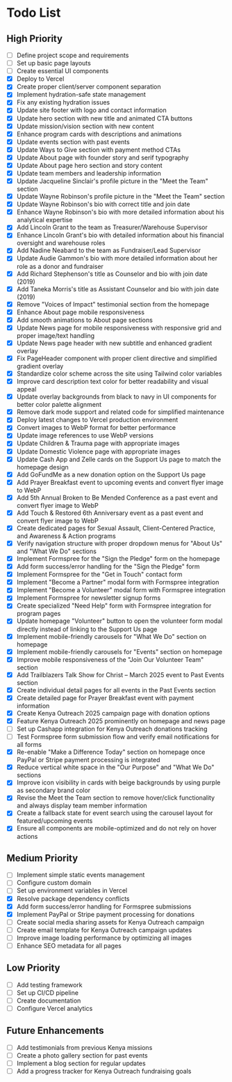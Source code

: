 # Todo List

## High Priority
- [ ] Define project scope and requirements
- [ ] Set up basic page layouts
- [ ] Create essential UI components
- [x] Deploy to Vercel
- [x] Create proper client/server component separation
- [x] Implement hydration-safe state management
- [x] Fix any existing hydration issues
- [x] Update site footer with logo and contact information
- [x] Update hero section with new title and animated CTA buttons
- [x] Update mission/vision section with new content
- [x] Enhance program cards with descriptions and animations
- [x] Update events section with past events
- [x] Update Ways to Give section with payment method CTAs
- [x] Update About page with founder story and serif typography
- [x] Update About page hero section and story content
- [x] Update team members and leadership information
- [x] Update Jacqueline Sinclair's profile picture in the "Meet the Team" section
- [x] Update Wayne Robinson's profile picture in the "Meet the Team" section
- [x] Update Wayne Robinson's bio with correct title and join date
- [x] Enhance Wayne Robinson's bio with more detailed information about his analytical expertise
- [x] Add Lincoln Grant to the team as Treasurer/Warehouse Supervisor
- [x] Enhance Lincoln Grant's bio with detailed information about his financial oversight and warehouse roles
- [x] Add Nadine Neabard to the team as Fundraiser/Lead Supervisor
- [x] Update Audie Gammon's bio with more detailed information about her role as a donor and fundraiser
- [x] Add Richard Stephenson's title as Counselor and bio with join date (2019)
- [x] Add Taneka Morris's title as Assistant Counselor and bio with join date (2019)
- [x] Remove "Voices of Impact" testimonial section from the homepage
- [x] Enhance About page mobile responsiveness
- [x] Add smooth animations to About page sections
- [x] Update News page for mobile responsiveness with responsive grid and proper image/text handling
- [x] Update News page header with new subtitle and enhanced gradient overlay
- [x] Fix PageHeader component with proper client directive and simplified gradient overlay
- [x] Standardize color scheme across the site using Tailwind color variables
- [x] Improve card description text color for better readability and visual appeal
- [x] Update overlay backgrounds from black to navy in UI components for better color palette alignment
- [x] Remove dark mode support and related code for simplified maintenance
- [x] Deploy latest changes to Vercel production environment
- [x] Convert images to WebP format for better performance
- [x] Update image references to use WebP versions
- [x] Update Children & Trauma page with appropriate images
- [x] Update Domestic Violence page with appropriate images
- [x] Update Cash App and Zelle cards on the Support Us page to match the homepage design
- [x] Add GoFundMe as a new donation option on the Support Us page
- [x] Add Prayer Breakfast event to upcoming events and convert flyer image to WebP
- [x] Add 5th Annual Broken to Be Mended Conference as a past event and convert flyer image to WebP
- [x] Add Touch & Restored 6th Anniversary event as a past event and convert flyer image to WebP
- [x] Create dedicated pages for Sexual Assault, Client-Centered Practice, and Awareness & Action programs
- [x] Verify navigation structure with proper dropdown menus for "About Us" and "What We Do" sections
- [x] Implement Formspree for the "Sign the Pledge" form on the homepage
- [x] Add form success/error handling for the "Sign the Pledge" form
- [x] Implement Formspree for the "Get in Touch" contact form
- [x] Implement "Become a Partner" modal form with Formspree integration
- [x] Implement "Become a Volunteer" modal form with Formspree integration
- [x] Implement Formspree for newsletter signup forms
- [x] Create specialized "Need Help" form with Formspree integration for program pages
- [x] Update homepage "Volunteer" button to open the volunteer form modal directly instead of linking to the Support Us page
- [x] Implement mobile-friendly carousels for "What We Do" section on homepage 
- [x] Implement mobile-friendly carousels for "Events" section on homepage
- [x] Improve mobile responsiveness of the "Join Our Volunteer Team" section
- [x] Add Trailblazers Talk Show for Christ – March 2025 event to Past Events section
- [x] Create individual detail pages for all events in the Past Events section
- [x] Create detailed page for Prayer Breakfast event with payment information
- [x] Create Kenya Outreach 2025 campaign page with donation options
- [x] Feature Kenya Outreach 2025 prominently on homepage and news page
- [ ] Set up Cashapp integration for Kenya Outreach donations tracking
- [ ] Test Formspree form submission flow and verify email notifications for all forms
- [x] Re-enable "Make a Difference Today" section on homepage once PayPal or Stripe payment processing is integrated
- [x] Reduce vertical white space in the "Our Purpose" and "What We Do" sections
- [x] Improve icon visibility in cards with beige backgrounds by using purple as secondary brand color
- [x] Revise the Meet the Team section to remove hover/click functionality and always display team member information
- [x] Create a fallback state for event search using the carousel layout for featured/upcoming events
- [x] Ensure all components are mobile-optimized and do not rely on hover actions

## Medium Priority
- [ ] Implement simple static events management
- [ ] Configure custom domain
- [ ] Set up environment variables in Vercel
- [x] Resolve package dependency conflicts
- [x] Add form success/error handling for Formspree submissions
- [x] Implement PayPal or Stripe payment processing for donations
- [ ] Create social media sharing assets for Kenya Outreach campaign
- [ ] Create email template for Kenya Outreach campaign updates
- [ ] Improve image loading performance by optimizing all images
- [ ] Enhance SEO metadata for all pages

## Low Priority
- [ ] Add testing framework
- [ ] Set up CI/CD pipeline
- [ ] Create documentation
- [ ] Configure Vercel analytics

## Future Enhancements
- [ ] Add testimonials from previous Kenya missions
- [ ] Create a photo gallery section for past events
- [ ] Implement a blog section for regular updates
- [ ] Add a progress tracker for Kenya Outreach fundraising goals 